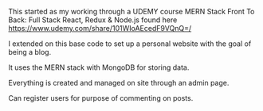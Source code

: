 This started as my working through a UDEMY course MERN Stack Front To Back: Full Stack React, Redux & Node.js 
found here https://www.udemy.com/share/101WIoAEcedF9VQnQ=/

I extended on this base code to set up a personal website with the goal of being a blog.

It uses the MERN stack with MongoDB for storing data.

Everything is created and managed on site through an admin page. 

Can register users for purpose of commenting on posts. 
